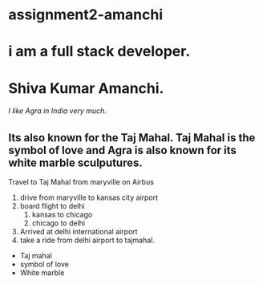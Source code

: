 # assignment2-amanchi
# i am a full stack developer.
# Shiva Kumar Amanchi.
###### I like Agra in India very much.

Its also known for the Taj Mahal.
Taj Mahal is the symbol of **love** and Agra is also known for its **white marble** sculputures.
---
 Travel to Taj Mahal from maryville on Airbus
 1. drive from maryville to kansas city airport
 2. board flight to delhi
    1. kansas to chicago
    2. chicago to delhi
3. Arrived at delhi international airport
4. take a ride from delhi airport to tajmahal.

* Taj mahal
* symbol of love
* White marble

